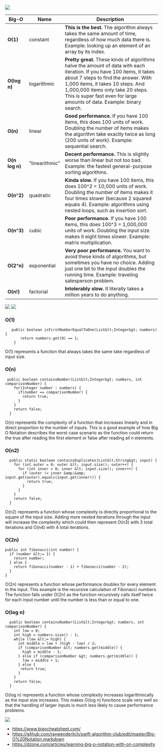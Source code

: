 <img src="https://github.com/vaquarkhan/Notes-for-FAANG/blob/master/Algorithms/Resources/BigO1.PNG">



Big-O    | Name | Description
------   | ---- | -----------
**O(1)** | constant | **This is the best.** The algorithm always takes the same amount of time, regardless of how much data there is. Example: looking up an element of an array by its index.
**O(log n)** | logarithmic | **Pretty great.** These kinds of algorithms halve the amount of data with each iteration. If you have 100 items, it takes about 7 steps to find the answer. With 1,000 items, it takes 10 steps. And 1,000,000 items only take 20 steps. This is super fast even for large amounts of data. Example: binary search.
**O(n)** | linear | **Good performance.** If you have 100 items, this does 100 units of work. Doubling the number of items makes the algorithm take exactly twice as long (200 units of work). Example: sequential search.
**O(n log n)** | "linearithmic" | **Decent performance.** This is slightly worse than linear but not too bad. Example: the fastest general-purpose sorting algorithms.
**O(n^2)** | quadratic | **Kinda slow.** If you have 100 items, this does 100^2 = 10,000 units of work. Doubling the number of items makes it four times slower (because 2 squared equals 4). Example: algorithms using nested loops, such as insertion sort.
**O(n^3)** | cubic | **Poor performance.** If you have 100 items, this does 100^3 = 1,000,000 units of work. Doubling the input size makes it eight times slower. Example: matrix multiplication.
**O(2^n)** | exponential | **Very poor performance.** You want to avoid these kinds of algorithms, but sometimes you have no choice. Adding just one bit to the input doubles the running time. Example: traveling salesperson problem.
**O(n!)** | factorial | **Intolerably slow.** It literally takes a million years to do anything.  



<img  src="https://github.com/vaquarkhan/Notes-for-FAANG/blob/master/Algorithms/Resources/BigO2.PNG">


<img  src="https://github.com/vaquarkhan/Notes-for-FAANG/blob/master/Algorithms/Resources/BigO3.PNG">


### O(1)

       public boolean isFirstNumberEqualToOne(List&lt;Integer&gt; numbers) {
           return numbers.get(0) == 1;
        }

O(1) represents a function that always takes the same take regardless of input size.

### O(n)

     public boolean containsNumber(List&lt;Integer&gt; numbers, int comparisonNumber) {
        for(Integer number : numbers) {
          if(number == comparisonNumber) {
            return true;
          }
        }
        return false;
      }

O(n) represents the complexity of a function that increases linearly and in direct proportion to the number of inputs. This is a good example of how Big O Notation describes the worst case scenario as the function could return the true after reading the first element or false after reading all n elements.

### O(n2)

      public static boolean containsDuplicates(List&lt;String&gt; input) {
        for (int outer = 0; outer &lt; input.size(); outer++) {
          for (int inner = 0; inner &lt; input.size(); inner++) {
            if (outer != inner &amp;&amp; input.get(outer).equals(input.get(inner))) {
              return true;
            }
          }
        }
        return false;
      }

O(n2) represents a function whose complexity is directly proportional to the square of the input size. Adding more nested iterations through the input will increase the complexity which could then represent O(n3) with 3 total iterations and O(n4) with 4 total iterations.

### O(2n)

    public int fibonacci(int number) {
      if (number &lt;= 1) {
        return number;
      } else {
        return fibonacci(number - 1) + fibonacci(number - 2);
      }
    }

O(2n) represents a function whose performance doubles for every element in the input. This example is the recursive calculation of Fibonacci numbers. The function falls under O(2n) as the function recursively calls itself twice for each input number until the number is less than or equal to one.

### O(log n)
      public boolean containsNumber(List&lt;Integer&gt; numbers, int comparisonNumber) {
        int low = 0;
        int high = numbers.size() - 1;
        while (low &lt;= high) {
          int middle = low + (high - low) / 2;
          if (comparisonNumber &lt; numbers.get(middle)) {
            high = middle - 1;
          } else if (comparisonNumber &gt; numbers.get(middle)) {
            low = middle + 1;
          } else {
           return true;
          }
        }
        return false;
      }

O(log n) represents a function whose complexity increases logarithmically as the input size increases. This makes O(log n) functions scale very well so that the handling of larger inputs is much less likely to cause performance problems.



<img src="https://github.com/vaquarkhan/Notes-for-FAANG/blob/master/Algorithms/Resources/BigO4.png">


- https://www.bigocheatsheet.com/
- https://github.com/raywenderlich/swift-algorithm-club/edit/master/Big-O%20Notation.markdown
- https://dzone.com/articles/learning-big-o-notation-with-on-complexity

